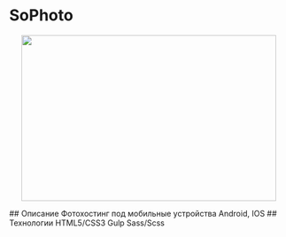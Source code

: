 # SoPhoto
<p align="center">
  <img src="https://lee-web.online/public/assets/promo_github/sophoto.jpg" width="460" height="300">
</p>
## Описание
Фотохостинг под мобильные устройства Android, IOS
## Технологии
HTML5/CSS3
Gulp
Sass/Scss
